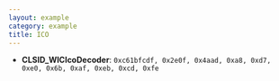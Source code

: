 ```yaml
---
layout: example
category: example
title: ICO
---
```


+ **CLSID_WICIcoDecoder**: `0xc61bfcdf, 0x2e0f, 0x4aad, 0xa8, 0xd7, 0xe0, 0x6b, 0xaf, 0xeb, 0xcd, 0xfe`
